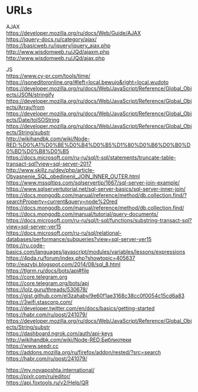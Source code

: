 # URLs
AJAX <br>
https://developer.mozilla.org/ru/docs/Web/Guide/AJAX <br>
https://jquery-docs.ru/category/ajax/ <br>
https://basicweb.ru/jquery/jquery_ajax.php <br>
http://www.wisdomweb.ru/JQd/ajaxm.php <br>
http://www.wisdomweb.ru/JQd/ajax.php <br>

JS <br>
https://www.cy-pr.com/tools/time/ <br>
https://jsoneditoronline.org/#left=local.bewujo&right=local.wudoto <br>
https://developer.mozilla.org/ru/docs/Web/JavaScript/Reference/Global_Objects/JSON/stringify <br>
https://developer.mozilla.org/ru/docs/Web/JavaScript/Reference/Global_Objects/Array/from <br>
https://developer.mozilla.org/ru/docs/Web/JavaScript/Reference/Global_Objects/Date/toISOString <br>
https://developer.mozilla.org/ru/docs/Web/JavaScript/Reference/Global_Objects/String/substr <br>
http://wikihandbk.com/wiki/Node-RED:%D0%A1%D0%BE%D0%B4%D0%B5%D1%80%D0%B6%D0%B0%D0%BD%D0%B8%D0%B5 <br>
https://docs.microsoft.com/ru-ru/sql/t-sql/statements/truncate-table-transact-sql?view=sql-server-2017 <br>
http://www.skillz.ru/dev/php/article-Obyasnenie_SQL_obedinenii_JOIN_INNER_OUTER.html <br>
https://www.mssqltips.com/sqlservertip/1667/sql-server-join-example/ <br>
https://www.sqlservertutorial.net/sql-server-basics/sql-server-inner-join/ <br>
https://docs.mongodb.com/manual/reference/method/db.collection.find/?searchProperty=current&query=node%20red <br>
https://docs.mongodb.com/manual/reference/method/db.collection.find/ <br>
https://docs.mongodb.com/manual/tutorial/query-documents/ <br>
https://docs.microsoft.com/ru-ru/sql/t-sql/functions/substring-transact-sql?view=sql-server-ver15 <br>
https://docs.microsoft.com/ru-ru/sql/relational-databases/performance/subqueries?view=sql-server-ver15 <br>
https://ru.code-basics.com/languages/javascript/modules/variables/lessons/expressions <br>
https://4pda.ru/forum/index.php?showtopic=405637 <br>
http://eazybi.blogspot.com/2014/08/sql_8.html <br>
https://tlgrm.ru/docs/bots/api#file <br>
https://core.telegram.org <br>
https://core.telegram.org/bots/api <br>
https://lolz.guru/threads/530678/ <br>
https://gist.github.com/el3zahaby/9e60f1ae3168c38cc0f0054c15cd6a83 <br>
https://3wifi.stascorp.com/ <br>
https://developer.twitter.com/en/docs/basics/getting-started <br>
https://habr.com/ru/post/241079/ <br>
https://developer.mozilla.org/ru/docs/Web/JavaScript/Reference/Global_Objects/String/substr <br>
https://dashboard.ngrok.com/auth/api-keys <br>
http://wikihandbk.com/wiki/Node-RED:Библиотеки <br>
https://www.seedr.cc <br>
https://addons.mozilla.org/ru/firefox/addon/rested/?src=search <br>
https://habr.com/ru/post/241079/ <br>

https://my.novaposhta.international/ <br>
https://pixlr.com/ru/editor/ <br>
https://api.foxtools.ru/v2/Help/QR <br>

